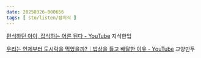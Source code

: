 ```yaml
---
date: 20250326-000656
tags: [ sto/listen/잡지식 ]
---
```


[편식하던 아이, 잡식하는 어른 된다 - YouTube](https://www.youtube.com/watch?v=IRi51DwUYEI) 지식한입

[우리는 언제부터 도시락을 먹었을까?｜밥상을 들고 배달한 이유 - YouTube](https://www.youtube.com/watch?v=VYJBQAjoqB8) 교양만두